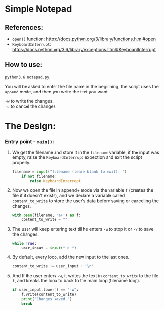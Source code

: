 # Simple Notepad

## References:
- `open()` function: 	https://docs.python.org/3/library/functions.html#open
- `KeyboardInterrupt`:	https://docs.python.org/3.6/library/exceptions.html#KeyboardInterrupt

## How to use:
`python3.6 notepad.py`.

You will be asked to enter the file name in the beginning, the script uses the `append` mode, and then you write the text you want.

`-w` to write the changes.<br>
`-c` to cancel the changes.

# The Design:
### Entry point - `main()`:
1. We get the filename and store it in the `filename` variable, if the input was empty, raise the `KeyboardInterrupt` expection and exit the script properly.

	```python
	filename = input("filename (leave blank to exit): ")
		if not filename:
			raise KeyboardInterrupt
	```

2. Now we open the file in append+ mode via the variable `f` (creates the file if it doesn't exists), and we declare a variable called `content_to_write` to store the user's data before saving or canceling the changes.

	```python
	with open(filename, 'a+') as f:
		content_to_write = ""
	```

3. The user will keep entering text till he enters `-w` to stop it or `-w` to save the changes.

	```python
	while True:
		user_input = input("-> ")
	```

4. By default, every loop, add the new input to the last ones.

	```python
	content_to_write += user_input + '\n'
	```

5. And If the user enters `-w`, it writes the text in `content_to_write` to the file `f`, and breaks the loop to back to the main loop (filename loop).

	```python
	if user_input.lower() == "-w":
		f.write(content_to_write)
		print("Changes saved.")
		break
	```